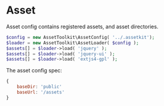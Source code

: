 Asset
============

Asset config contains registered assets, and asset directories.

```php
$config = new AssetToolkit\AssetConfig( '../.assetkit');
$loader = new AssetToolkit\AssetLoader( $config );
$assets[] = $loader->load( 'jquery' );
$assets[] = $loader->load( 'jquery-ui' );
$assets[] = $loader->load( 'extjs4-gpl' );
```

The asset config spec:


```js
{
    baseDir: 'public'
    baseUrl: '/assets'
}
```
